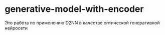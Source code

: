 # generative-model-with-encoder
Это работа по применению D2NN в качестве оптической генеративной нейросети
